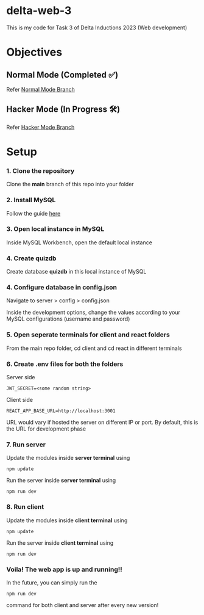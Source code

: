 # delta-web-3
This is my code for Task 3 of Delta Inductions 2023 (Web development)

# Objectives
## Normal Mode (Completed ✅)
Refer [Normal Mode Branch](https://github.com/Arjun-G-04/delta-web-3/tree/normal)

## Hacker Mode (In Progress 🛠️)
Refer [Hacker Mode Branch](https://github.com/Arjun-G-04/delta-web-3/tree/hacker)

# Setup
### 1. Clone the repository
Clone the **main** branch of this repo into your folder

### 2. Install MySQL
Follow the guide [here](https://www.simplilearn.com/tutorials/mysql-tutorial/mysql-workbench-installation)

### 3. Open local instance in MySQL
Inside MySQL Workbench, open the default local instance

### 4. Create quizdb
Create database **quizdb** in this local instance of MySQL

### 4. Configure database in config.json
Navigate to server > config > config.json

Inside the development options, change the values according to your MySQL configurations (username and password)

### 5. Open seperate terminals for client and react folders
From the main repo folder, cd client and cd react in different terminals

### 6. Create .env files for both the folders
Server side
```
JWT_SECRET=<some random string>
```

Client side
```
REACT_APP_BASE_URL=http://localhost:3001
```
URL would vary if hosted the server on different IP or port. By default, this is the URL for development phase

### 7. Run server
Update the modules inside **server terminal** using
```
npm update
```

Run the server inside **server terminal** using
```
npm run dev
```

### 8. Run client
Update the modules inside **client terminal** using
```
npm update
```

Run the server inside **client terminal** using
```
npm run dev
```

### Voila! The web app is up and running!!

In the future, you can simply run the
```
npm run dev
```
command for both client and server after every new version!